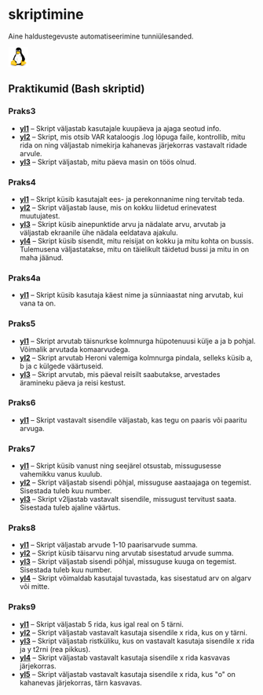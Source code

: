 # skriptimine
Aine haldustegevuste automatiseerimine tunniülesanded.
<p align="left"> <a href="https://www.linux.org/" target="_blank" rel="noreferrer"> <img src="https://raw.githubusercontent.com/devicons/devicon/master/icons/linux/linux-original.svg" alt="linux" width="40" height="40"/> </a> </p>

## Praktikumid (Bash skriptid)

### Praks3
* [__yl1__](https://github.com/tammraul/skriptimine/blob/master/praks3/yl1) – Skript väljastab kasutajale kuupäeva ja ajaga seotud info.
* [__yl2__](https://github.com/tammraul/skriptimine/blob/master/praks3/yl2) – Skript, mis otsib VAR kataloogis .log lõpuga faile, kontrollib, mitu rida on ning väljastab nimekirja kahanevas järjekorras vastavalt ridade arvule.
* [__yl3__](https://github.com/tammraul/skriptimine/blob/master/praks3/yl3) – Skript väljastab, mitu päeva masin on töös olnud.

### Praks4
* [__yl1__](https://github.com/tammraul/skriptimine/blob/master/praks4/yl1) – Skript küsib kasutajalt ees- ja perekonnanime ning tervitab teda.
* [__yl2__](https://github.com/tammraul/skriptimine/blob/master/praks4/yl2) – Skript väljastab lause, mis on kokku liidetud erinevatest muutujatest.
* [__yl3__](https://github.com/tammraul/skriptimine/blob/master/praks4/yl3) – Skript küsib ainepunktide arvu ja nädalate arvu, arvutab ja väljastab ekraanile ühe nädala eeldatava ajakulu.
* [__yl4__](https://github.com/tammraul/skriptimine/blob/master/praks4/yl4) – Skript küsib sisendit, mitu reisijat on kokku ja mitu kohta on bussis. Tulemusena väljastatakse, mitu on täielikult täidetud bussi ja mitu in on maha jäänud.
  
### Praks4a
* [__yl1__](https://github.com/tammraul/skriptimine/blob/master/praks4a/yl1) – Skript küsib kasutaja käest nime ja sünniaastat ning arvutab, kui vana ta on. 

### Praks5
* [__yl1__](https://github.com/tammraul/skriptimine/blob/master/praks5/yl1) – Skript arvutab täisnurkse kolmnurga hüpotenuusi külje a ja b pohjal. Võimalik arvutada komaarvudega.
* [__yl2__](https://github.com/tammraul/skriptimine/blob/master/praks5/yl2) – Skript arvutab Heroni valemiga kolmnurga pindala, selleks küsib a, b ja c külgede väärtuseid.
* [__yl3__](https://github.com/tammraul/skriptimine/blob/master/praks5/yl3) – Skript arvutab, mis päeval reisilt saabutakse, arvestades äramineku päeva ja reisi kestust.

### Praks6
* [__yl1__](https://github.com/tammraul/skriptimine/blob/master/praks6/yl1) – Skript vastavalt sisendile väljastab, kas tegu on paaris või paaritu arvuga.

### Praks7
* [__yl1__](https://github.com/tammraul/skriptimine/blob/master/praks7/yl1) – Skript küsib vanust ning seejärel otsustab, missugusesse vahemikku vanus kuulub.
* [__yl2__](https://github.com/tammraul/skriptimine/blob/master/praks7/yl2) – Skript väljastab sisendi põhjal, missuguse aastaajaga on tegemist. Sisestada tuleb kuu number.
* [__yl3__](https://github.com/tammraul/skriptimine/blob/master/praks7/yl3) – Skript v2ljastab vastavalt sisendile, missugust tervitust saata. Sisestada tuleb ajaline väärtus.




### Praks8
* [__yl1__](https://github.com/tammraul/skriptimine/blob/master/praks8/yl1) – Skript väljastab arvude 1-10 paarisarvude summa.
* [__yl2__](https://github.com/tammraul/skriptimine/blob/master/praks8/yl2) – Skript küsib täisarvu ning arvutab sisestatud arvude summa.
* [__yl3__](https://github.com/tammraul/skriptimine/blob/master/praks8/yl3) – Skript väljastab sisendi põhjal, missuguse kuuga on tegemist. Sisestada tuleb kuu number.
* [__yl4__](https://github.com/tammraul/skriptimine/blob/master/praks8/yl4) – Skript võimaldab kasutajal tuvastada, kas sisestatud arv on algarv või mitte.


### Praks9
* [__yl1__](https://github.com/tammraul/skriptimine/blob/master/praks9/yl1) – Skript väljastab 5 rida, kus igal real on 5 tärni.
* [__yl2__](https://github.com/tammraul/skriptimine/blob/master/praks9/yl2) – Skript väljastab vastavalt kasutaja sisendile x rida, kus on y tärni.
* [__yl3__](https://github.com/tammraul/skriptimine/blob/master/praks9/yl3) – Skript väljastab ristküliku, kus on vastavalt kasutaja sisendile x rida ja y t2rni (rea pikkus).
* [__yl4__](https://github.com/tammraul/skriptimine/blob/master/praks9/yl4) – Skript väljastab vastavalt kasutaja sisendile x rida kasvavas järjekorras.
* [__yl5__](https://github.com/tammraul/skriptimine/blob/master/praks9/yl5) – Skript väljastab vastavalt kasutaja sisendile x rida, kus "o" on kahanevas järjekorras, tärn kasvavas.
